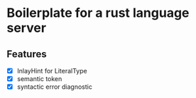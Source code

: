 # Boilerplate for a rust language server 
## Features
- [x] InlayHint for LiteralType
- [x] semantic token
- [x] syntactic error diagnostic